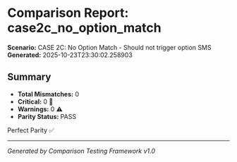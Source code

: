 # Comparison Report: case2c_no_option_match
**Scenario:** CASE 2C: No Option Match - Should not trigger option SMS
**Generated:** 2025-10-23T23:30:02.258903

## Summary
- **Total Mismatches:** 0
- **Critical:** 0 🚨
- **Warnings:** 0 ⚠️
- **Parity Status:** PASS

Perfect Parity ✅

---
*Generated by Comparison Testing Framework v1.0*